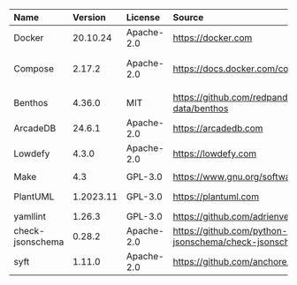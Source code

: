 
| Name             | Version   | License    | Source                                                | Function               | Stage                   | Comment
|:-----------------|:----------|:-----------|:------------------------------------------------------|:-----------------------|:------------------------|:------------------------------
| Docker           | 20.10.24  | Apache-2.0 | https://docker.com                                    | Container Engine       | Development & Release   | Alternatively: Podman
| Compose          | 2.17.2    | Apache-2.0 | https://docs.docker.com/compose/                      | Orchestrator           | Development & Release   | Alternatively: podman-compose
|||||||
| Benthos          | 4.36.0    | MIT        | https://github.com/redpanda-data/benthos              | EtLT Processor         | Development (& Release) | Downloaded during setup
| ArcadeDB         | 24.6.1    | Apache-2.0 | https://arcadedb.com                                  | Multi-Model Database   | Development (& Release) | Downloaded during setup
| Lowdefy          | 4.3.0     | Apache-2.0 | https://lowdefy.com                                   | Prototype Frontend     | Development (& Release) | Downloaded during setup
|||||||
| Make             | 4.3       | GPL-3.0    | https://www.gnu.org/software/make                     | Build System           | Development             |
| PlantUML         | 1.2023.11 | GPL-3.0    | https://plantuml.com                                  | Documentation Diagrams | Development             |
| yamllint         | 1.26.3    | GPL-3.0    | https://github.com/adrienverge/yamllint               | Linter                 | Development             |
| check-jsonschema | 0.28.2    | Apache-2.0 | https://github.com/python-jsonschema/check-jsonschema | API Tester             | Development             | Get via: pip install
| syft             | 1.11.0    | Apache-2.0 | https://github.com/anchore/syft                       | SBOM Generator         | Development             |
